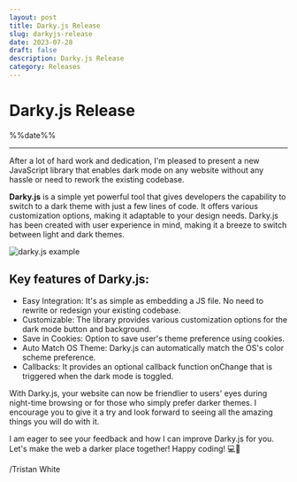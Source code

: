 ```yaml
---
layout: post
title: Darky.js Release
slug: darkyjs-release
date: 2023-07-28
draft: false
description: Darky.js Release
category: Releases
---
```



<style>
img {
    max-width: 100%;
}
</style>

# Darky.js Release

<p class='timestamp'><time datetime='%%date%%'>%%date%%</time></p><hr>

After a lot of hard work and dedication, I'm pleased to present a new JavaScript library that enables dark mode on any website without any hassle or need to rework the existing codebase.

**Darky.js** is a simple yet powerful tool that gives developers the capability to switch to a dark theme with just a few lines of code. It offers various customization options, making it adaptable to your design needs. Darky.js has been created with user experience in mind, making it a breeze to switch between light and dark themes.

![darky.js example](https://triss.dev/examples/darky-js-example.gif)

## Key features of Darky.js:

* Easy Integration: It's as simple as embedding a JS file. No need to rewrite or redesign your existing codebase.
* Customizable: The library provides various customization options for the dark mode button and background.
* Save in Cookies: Option to save user's theme preference using cookies.
* Auto Match OS Theme: Darky.js can automatically match the OS's color scheme preference.
* Callbacks: It provides an optional callback function onChange that is triggered when the dark mode is toggled.

With Darky.js, your website can now be friendlier to users' eyes during night-time browsing or for those who simply prefer darker themes. I encourage you to give it a try and look forward to seeing all the amazing things you will do with it.

I am eager to see your feedback and how I can improve Darky.js for you. Let's make the web a darker place together! Happy coding! 💻🌙

/Tristan White
